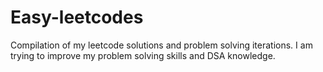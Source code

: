 # Easy-leetcodes
Compilation of my leetcode solutions and problem solving iterations.
I am trying to improve my problem solving skills and DSA knowledge.
